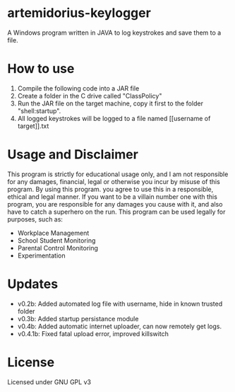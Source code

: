 # artemidorius-keylogger
A Windows program written in JAVA to log keystrokes and save them to a file. 

# How to use
1. Compile the following code into a JAR file
2. Create a folder in the C drive called "ClassPolicy"
3. Run the JAR file on the target machine, copy it first to the folder "shell:startup".
4. All logged keystrokes will be logged to a file named [[username of target]].txt

# Usage and Disclaimer
This program is strictly for educational usage only, and I am not responsible for any damages, financial, legal or otherwise you incur by misuse of this program. By using this program. you agree to use this in a responsible, ethical and legal manner. If you want to be a villain number one with this program, you are responsible for any damages you cause with it, and also have to catch a superhero on the run. This program can be used legally for purposes, such as:
- Workplace Management
- School Student Monitoring
- Parental Control Monitoring
- Experimentation

# Updates
- v0.2b: Added automated log file with username, hide in known trusted folder
- v0.3b: Added startup persistance module
- v0.4b: Added automatic internet uploader, can now remotely get logs.
- v0.4.1b: Fixed fatal upload error, improved killswitch
# License
Licensed under GNU GPL v3
